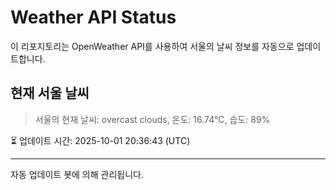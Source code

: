 
# Weather API Status

이 리포지토리는 OpenWeather API를 사용하여 서울의 날씨 정보를 자동으로 업데이트합니다.

## 현재 서울 날씨
> 서울의 현재 날씨: overcast clouds, 온도: 16.74°C, 습도: 89%

⏳ 업데이트 시간: 2025-10-01 20:36:43 (UTC)

---
자동 업데이트 봇에 의해 관리됩니다.

